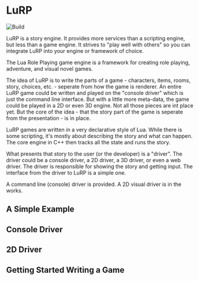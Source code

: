 # LuRP

![Build](https://github.com/leethomason/lurp/actions/workflows/c-cpp.yml/badge.svg)

LuRP is a story engine. It provides more services than a scripting engine, but less than a game
engine. It strives to "play well with others" so you can integrate LuRP into your engine or
framework of choice.

The Lua Role Playing game engine is a framework for creating role playing, adventure, and visual 
novel games. 

The idea of LuRP is to write the parts of a game - characters, items, rooms, story,
choices, etc. - seperate from how the game is renderer. An entire LuRP game could be written and
played on the "console driver" which is just the command line interface. But with a little
more meta-data, the game could be played in a 2D or even 3D engine. Not all those pieces are
int place yet. But the core of the idea - that the story part of the game is seperate from the
presentation - is in place.

LuRP games are written in a very declarative style of Lua. While there is some scripting,
it's mostly about describing the story and what can happen. The core engine in C++ then
tracks all the state and runs the story.

What presents that story to the user (or the developer) is a "driver". The driver could be
a console driver, a 2D driver, a 3D driver, or even a web driver. The driver is responsible
for showing the story and getting input. The interface from the driver to LuRP is a simple
one.

A command line (console) driver is provided. A 2D visual driver is in the works.

## A Simple Example

## Console Driver

## 2D Driver

## Getting Started Writing a Game


